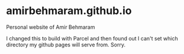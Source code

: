 # amirbehmaram.github.io

Personal website of Amir Behmaram

I changed this to build with Parcel and then found out I can't set which directory my github pages will serve from. Sorry.
